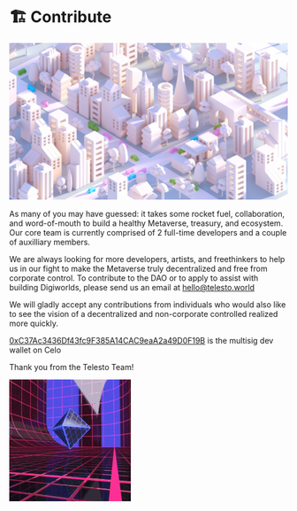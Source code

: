 # 🏗 Contribute

![](<../.gitbook/assets/Into the metaverse.jpg>)

As many of you may have guessed: it takes some rocket fuel, collaboration, and word-of-mouth to build a healthy Metaverse, treasury, and ecosystem. Our core team is currently comprised of 2 full-time developers and a couple of auxilliary members.

We are always looking for more developers, artists, and freethinkers to help us in our fight to make the Metaverse truly decentralized and free from corporate control. To contribute to the DAO or to apply to assist with building Digiworlds, please send us an email at hello@telesto.world

We will gladly accept any contributions from individuals who would also like to see the vision of a decentralized and non-corporate controlled realized more quickly.

[0xC37Ac3436Df43fc9F385A14CAC9eaA2a49D0F19B](https://explorer.celo.org/address/0xC37Ac3436Df43fc9F385A14CAC9eaA2a49D0F19B/transactions) is the multisig dev wallet on Celo

Thank you from the Telesto Team!

![](../.gitbook/assets/vaporwave.gif)

